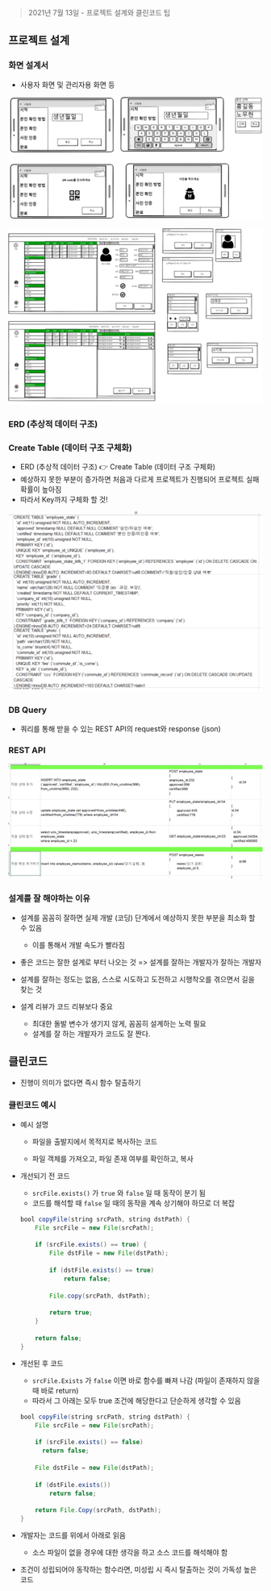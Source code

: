 > 2021년 7월 13일 - 프로젝트 설계와 클린코드 팁

## 프로젝트 설계

### 화면 설계서

- 사용자 화면 및 관리자용 화면 등

![image-20210723013308661](images/image-20210723013308661.png)

![image-20210723011739236](images/image-20210723011739236.png)

### ERD (추상적 데이터 구조)

### Create Table (데이터 구조 구체화)

- ERD (추상적 데이터 구조) 👉 Create Table (데이터 구조 구체화)
- 예상하지 못한 부분이 증가하면 처음과 다르게 프로젝트가 진행되어 프로젝트 실패 확률이 높아짐
- 따라서 Key까지 구체화 할 것!

![image-20210723013525772](images/image-20210723013525772.png)

### DB Query

- 쿼리를 통해 받을 수 있는 REST API의 request와 response (json)

### REST API

![image-20210723013631877](images/image-20210723013631877.png)

### 설계를 잘 해야하는 이유

- 설계를 꼼꼼히 잘하면 실제 개발 (코딩) 단계에서 예상하지 못한 부분을 최소화 할 수 있음
  - 이를 통해서 개발 속도가 빨라짐
- 좋은 코드는 잘한 설계로 부터 나오는 것 => 설계를 잘하는 개발자가 잘하는 개발자
- 설계를 잘하는 정도는 없음, 스스로 시도하고 도전하고 시행착오를 겪으면서 길을 찾는 것

- 설계 리뷰가 코드 리뷰보다 중요

  - 최대한 돌발 변수가 생기지 않게, 꼼꼼히 설계하는 노력 필요
  - 설계를 잘 하는 개발자가 코드도 잘 짠다.

## 클린코드

- 진행이 의미가 없다면 즉시 함수 탈출하기

### 클린코드 예시

- 예시 설명

  - 파일을 출발지에서 목적지로 복사하는 코드

  - 파일 객체를 가져오고, 파일 존재 여부를 확인하고, 복사

- 개선되기 전 코드

  - `srcFile.exists()` 가 `true` 와 `false` 일 때 동작이 분기 됨
  - 코드를 해석할 때 `false` 일 때의 동작을 계속 상기해야 하므로 더 복잡

  ```java
  bool copyFile(string srcPath, string dstPath) {
      File srcFile = new File(srcPath);
      
      if (srcFile.exists() == true) {
          File dstFile = new File(dstPath);
          
          if (dstFile.exists() == true)
              return false;
          
          File.copy(srcPath, dstPath);
          
          return true;
      }
      
      return false;
  }
  ```

- 개선된 후 코드

  - `srcFile.Exists` 가 `false` 이면 바로 함수를 빠져 나감 (파일이 존재하지 않을 때 바로 return)
  - 따라서 그 아래는 모두 true 조건에 해당한다고 단순하게 생각할 수 있음

  ```java
  bool copyFile(string srcPath, string dstPath) {
      File srcFile = new File(srcPath);
      
      if (srcFile.exists() == false)
      	return false;
      
      File dstFile = new File(dstPath);
  
      if (dstFile.exists())
          return false;
      
      return File.Copy(srcPath, dstPath);
  }
  ```

- 개발자는 코드를 위에서 아래로 읽음

  - 소스 파일이 없을 경우에 대한 생각을 하고 소스 코드를 해석해야 함

- 조건이 성립되어야 동작하는 함수라면, 미성립 시 즉시 탈출하는 것이 가독성 높은 코드